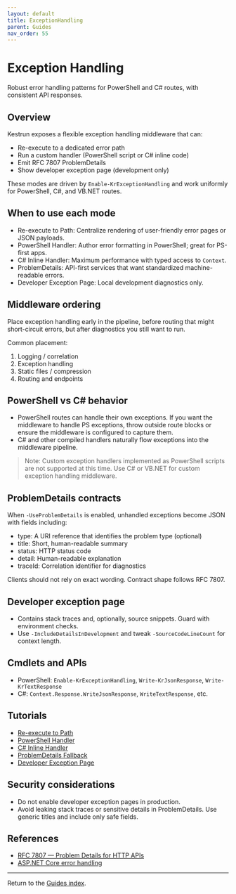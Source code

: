 ```yaml
---
layout: default
title: ExceptionHandling
parent: Guides
nav_order: 55
---
```


# Exception Handling

Robust error handling patterns for PowerShell and C# routes, with consistent API responses.

## Overview

Kestrun exposes a flexible exception handling middleware that can:

- Re-execute to a dedicated error path
- Run a custom handler (PowerShell script or C# inline code)
- Emit RFC 7807 ProblemDetails
- Show developer exception page (development only)

These modes are driven by `Enable-KrExceptionHandling` and work uniformly for PowerShell, C#, and VB.NET routes.

## When to use each mode

- Re-execute to Path: Centralize rendering of user-friendly error pages or JSON payloads.
- PowerShell Handler: Author error formatting in PowerShell; great for PS-first apps.
- C# Inline Handler: Maximum performance with typed access to `Context`.
- ProblemDetails: API-first services that want standardized machine-readable errors.
- Developer Exception Page: Local development diagnostics only.

## Middleware ordering

Place exception handling early in the pipeline, before routing that might short-circuit errors, but after diagnostics you still want to run.

Common placement:

1. Logging / correlation
2. Exception handling
3. Static files / compression
4. Routing and endpoints

## PowerShell vs C# behavior

- PowerShell routes can handle their own exceptions. If you want the middleware to handle PS exceptions,
  throw outside route blocks or ensure the middleware is configured to capture them.
- C# and other compiled handlers naturally flow exceptions into the middleware pipeline.

> Note: Custom exception handlers implemented as PowerShell scripts are not supported at this time. Use C# or VB.NET for custom exception handling middleware.

## ProblemDetails contracts

When `-UseProblemDetails` is enabled, unhandled exceptions become JSON with fields including:

- type: A URI reference that identifies the problem type (optional)
- title: Short, human-readable summary
- status: HTTP status code
- detail: Human-readable explanation
- traceId: Correlation identifier for diagnostics

Clients should not rely on exact wording. Contract shape follows RFC 7807.

## Developer exception page

- Contains stack traces and, optionally, source snippets. Guard with environment checks.
- Use `-IncludeDetailsInDevelopment` and tweak `-SourceCodeLineCount` for context length.

## Cmdlets and APIs

- PowerShell: `Enable-KrExceptionHandling`, `Write-KrJsonResponse`, `Write-KrTextResponse`
- C#: `Context.Response.WriteJsonResponse`, `WriteTextResponse`, etc.

## Tutorials

- [Re-execute to Path](/pwsh/tutorial/18.ExceptionHandling/1.Re-execute-Path)
- [PowerShell Handler](/pwsh/tutorial/18.ExceptionHandling/2.PowerShell-Handler)
- [C# Inline Handler](/pwsh/tutorial/18.ExceptionHandling/3.CSharp-Inline)
- [ProblemDetails Fallback](/pwsh/tutorial/18.ExceptionHandling/4.ProblemDetails)
- [Developer Exception Page](/pwsh/tutorial/18.ExceptionHandling/5.Developer-Exception-Page)

## Security considerations

- Do not enable developer exception pages in production.
- Avoid leaking stack traces or sensitive details in ProblemDetails. Use generic titles and include only safe fields.

## References

- [RFC 7807 — Problem Details for HTTP APIs](https://datatracker.ietf.org/doc/html/rfc7807)
- [ASP.NET Core error handling](https://learn.microsoft.com/aspnet/core/fundamentals/error-handling)

---

Return to the [Guides index](./index).
